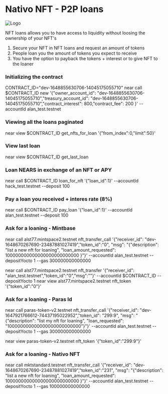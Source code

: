 # Nativo NFT - P2P loans

![Logo](https://v2.nativonft.app/static/media/nativologocrop.15afa4d2.png)

NFT loans allows you to have access to liquidity without loosing the ownership of your NFT's
1. Secure your NFT in NFT loans and request an amount of tokens
2. People loan you the amount of tokens you expect to receive
3. You have the option to payback the tokens + interest or to give NFT to the loaner

### Initializing the contract
CONTRACT_ID="dev-1648855630706-14045175055710"
near call $CONTRACT_ID new '{"owner_account_id": "dev-1648855630706-14045175055710","treasury_account_id": "dev-1648855630706-14045175055710","contract_interest": 800,"contract_fee": 200  }' --accountId alan_test.testnet 

### Viewing all the loans paginated
near view $CONTRACT_ID get_nfts_for_loan '{"from_index":0,"limit":50}'

### View last loan
near view $CONTRACT_ID get_last_loan

### Loan NEARS in exchange of an NFT or APY
near call $CONTRACT_ID loan_for_nft '{"loan_id":1}' --accountId hack_test.testnet --deposit 100

### Pay a loan you received + interes rate (8%)
near call $CONTRACT_ID pay_loan '{"loan_id":1}' --accountId alan_test.testnet --deposit 100

### Ask for a loaning - Mintbase

near call alst77.mintspace2.testnet nft_transfer_call '{"receiver_id": "dev-1648670267690-23487881027419","token_id":"0", "msg": "{\"description\": \"list a new nft for loaning\", \"loan_amount_requested\": 100000000000000000000000000 }"}' --accountId alan_test.testnet --depositYocto 1 --gas 300000000000000


near call alst77.mintspace2.testnet nft_transfer '{"receiver_id": "alan_test.testnet","token_id":"0","msg":""}' --accountId $CONTRACT_ID --depositYocto 1 
near view alst77.mintspace2.testnet  nft_token '{"token_id":"0"}' 

### Ask for a loaning - Paras Id
near call paras-token-v2.testnet nft_transfer_call '{"receiver_id": "dev-1647921766612-74437195022952","token_id": "299:9", "msg": "{\"description\": \"list my nft for loaning\", \"loan_requested\": \"100000000000000000000000000\"}"}' --accountId alan_test.testnet --depositYocto 1  --gas 300000000000000

near view paras-token-v2.testnet nft_token '{"token_id":"299:9"}' 

### Ask for a loaning - Nativo NFT
near call mktstandard.testnet nft_transfer_call '{"receiver_id": "dev-1648670267690-23487881027419","token_id":"231", "msg": "{\"description\": \"list a new nft for loaning\", \"loan_amount_requested\": 100000000000000000000000000 }"}' --accountId alan_test.testnet --depositYocto 1 --gas 100000000000000

